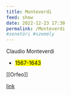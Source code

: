 ```yaml
---
title: Monteverdi
feed: show
date: 2022-12-23 17:30
permalink: /Monteverdi
#zenetöri #személy
---
```

Claudio Monteverdi
- <mark>1567-1643</mark>

[[Orfeo]]

[link](https://www.wikiwand.com/en/Claudio_Monteverdi)
